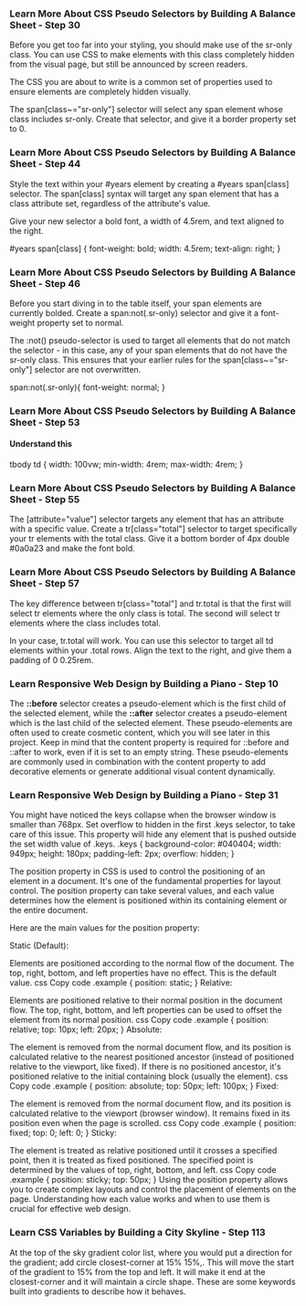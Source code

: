 ### Learn More About CSS Pseudo Selectors by Building A Balance Sheet - Step 30

Before you get too far into your styling, you should make use of the sr-only class. You can use CSS to make elements with this class completely hidden from the visual page, but still be announced by screen readers.

The CSS you are about to write is a common set of properties used to ensure elements are completely hidden visually.

The span[class~="sr-only"] selector will select any span element whose class includes sr-only. Create that selector, and give it a border property set to 0.



### Learn More About CSS Pseudo Selectors by Building A Balance Sheet - Step 44
Style the text within your #years element by creating a #years span[class] selector. The span[class] syntax will target any span element that has a class attribute set, regardless of the attribute's value.

Give your new selector a bold font, a width of 4.5rem, and text aligned to the right.

#years span[class] {
  font-weight: bold;
  width: 4.5rem;
  text-align: right;
}


### Learn More About CSS Pseudo Selectors by Building A Balance Sheet - Step 46
Before you start diving in to the table itself, your span elements are currently bolded. Create a span:not(.sr-only) selector and give it a font-weight property set to normal.

The :not() pseudo-selector is used to target all elements that do not match the selector - in this case, any of your span elements that do not have the sr-only class. This ensures that your earlier rules for the span[class~="sr-only"] selector are not overwritten.

span:not(.sr-only){
  font-weight: normal;
}

### Learn More About CSS Pseudo Selectors by Building A Balance Sheet - Step 53
#### Understand this 
tbody td {
  width: 100vw;
  min-width: 4rem;
  max-width: 4rem;
}

### Learn More About CSS Pseudo Selectors by Building A Balance Sheet - Step 55
The [attribute="value"] selector targets any element that has an attribute with a specific value. Create a tr[class="total"] selector to target specifically your tr elements with the total class. Give it a bottom border of 4px double #0a0a23 and make the font bold.

### Learn More About CSS Pseudo Selectors by Building A Balance Sheet - Step 57
The key difference between tr[class="total"] and tr.total is that the first will select tr elements where the only class is total. The second will select tr elements where the class includes total.

In your case, tr.total will work. You can use this selector to target all td elements within your .total rows. Align the text to the right, and give them a padding of 0 0.25rem.

### Learn Responsive Web Design by Building a Piano - Step 10
The **::before** selector creates a pseudo-element which is the first child of the selected element, while the **::after** selector creates a pseudo-element which is the last child of the selected element. These pseudo-elements are often used to create cosmetic content, which you will see later in this project.
Keep in mind that the content property is required for ::before and ::after to work, even if it is set to an empty string. These pseudo-elements are commonly used in combination with the content property to add decorative elements or generate additional visual content dynamically.

### Learn Responsive Web Design by Building a Piano - Step 31
You might have noticed the keys collapse when the browser window is smaller than 768px. Set overflow to hidden in the first .keys selector, to take care of this issue. This property will hide any element that is pushed outside the set width value of .keys.
.keys {
  background-color: #040404;
  width: 949px;
  height: 180px;
  padding-left: 2px;
  overflow: hidden;
}

The position property in CSS is used to control the positioning of an element in a document. It's one of the fundamental properties for layout control. The position property can take several values, and each value determines how the element is positioned within its containing element or the entire document.

Here are the main values for the position property:

Static (Default):

Elements are positioned according to the normal flow of the document.
The top, right, bottom, and left properties have no effect.
This is the default value.
css
Copy code
.example {
  position: static;
}
Relative:

Elements are positioned relative to their normal position in the document flow.
The top, right, bottom, and left properties can be used to offset the element from its normal position.
css
Copy code
.example {
  position: relative;
  top: 10px;
  left: 20px;
}
Absolute:

The element is removed from the normal document flow, and its position is calculated relative to the nearest positioned ancestor (instead of positioned relative to the viewport, like fixed).
If there is no positioned ancestor, it's positioned relative to the initial containing block (usually the <html> element).
css
Copy code
.example {
  position: absolute;
  top: 50px;
  left: 100px;
}
Fixed:

The element is removed from the normal document flow, and its position is calculated relative to the viewport (browser window).
It remains fixed in its position even when the page is scrolled.
css
Copy code
.example {
  position: fixed;
  top: 0;
  left: 0;
}
Sticky:

The element is treated as relative positioned until it crosses a specified point, then it is treated as fixed positioned.
The specified point is determined by the values of top, right, bottom, and left.
css
Copy code
.example {
  position: sticky;
  top: 50px;
}
Using the position property allows you to create complex layouts and control the placement of elements on the page. Understanding how each value works and when to use them is crucial for effective web design.

### Learn CSS Variables by Building a City Skyline - Step 113
At the top of the sky gradient color list, where you would put a direction for the gradient; add circle closest-corner at 15% 15%,. This will move the start of the gradient to 15% from the top and left. It will make it end at the closest-corner and it will maintain a circle shape. These are some keywords built into gradients to describe how it behaves.